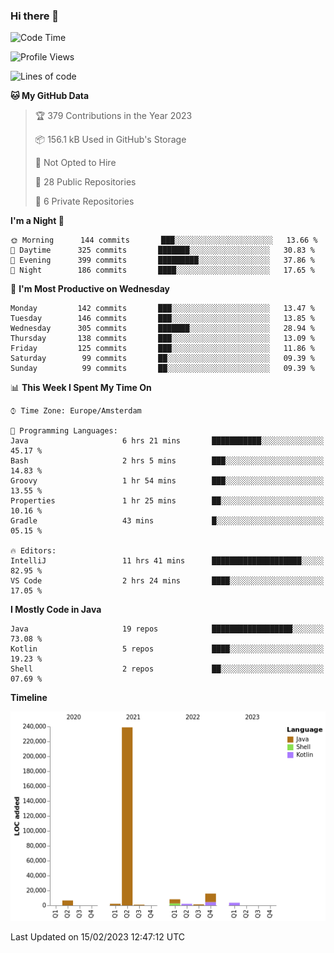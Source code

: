### Hi there 👋


<!--START_SECTION:waka-->
![Code Time](http://img.shields.io/badge/Code%20Time-3%2C011%20hrs%2043%20mins-blue)

![Profile Views](http://img.shields.io/badge/Profile%20Views-1-blue)

![Lines of code](https://img.shields.io/badge/From%20Hello%20World%20I%27ve%20Written-279%20Thousand%20lines%20of%20code-blue)

**🐱 My GitHub Data** 

> 🏆 379 Contributions in the Year 2023
 > 
> 📦 156.1 kB Used in GitHub's Storage 
 > 
> 🚫 Not Opted to Hire
 > 
> 📜 28 Public Repositories 
 > 
> 🔑 6 Private Repositories  
 > 
**I'm a Night 🦉** 

```text
🌞 Morning      144 commits       ███░░░░░░░░░░░░░░░░░░░░░░   13.66 % 
🌆 Daytime      325 commits       ███████░░░░░░░░░░░░░░░░░░   30.83 % 
🌃 Evening      399 commits       █████████░░░░░░░░░░░░░░░░   37.86 % 
🌙 Night        186 commits       ████░░░░░░░░░░░░░░░░░░░░░   17.65 % 

```
📅 **I'm Most Productive on Wednesday** 

```text
Monday         142 commits       ███░░░░░░░░░░░░░░░░░░░░░░   13.47 % 
Tuesday        146 commits       ███░░░░░░░░░░░░░░░░░░░░░░   13.85 % 
Wednesday      305 commits       ███████░░░░░░░░░░░░░░░░░░   28.94 % 
Thursday       138 commits       ███░░░░░░░░░░░░░░░░░░░░░░   13.09 % 
Friday         125 commits       ███░░░░░░░░░░░░░░░░░░░░░░   11.86 % 
Saturday        99 commits       ██░░░░░░░░░░░░░░░░░░░░░░░   09.39 % 
Sunday          99 commits       ██░░░░░░░░░░░░░░░░░░░░░░░   09.39 % 

```


📊 **This Week I Spent My Time On** 

```text
⌚︎ Time Zone: Europe/Amsterdam

💬 Programming Languages: 
Java                     6 hrs 21 mins       ███████████░░░░░░░░░░░░░░   45.17 % 
Bash                     2 hrs 5 mins        ███░░░░░░░░░░░░░░░░░░░░░░   14.83 % 
Groovy                   1 hr 54 mins        ███░░░░░░░░░░░░░░░░░░░░░░   13.55 % 
Properties               1 hr 25 mins        ██░░░░░░░░░░░░░░░░░░░░░░░   10.16 % 
Gradle                   43 mins             █░░░░░░░░░░░░░░░░░░░░░░░░   05.15 % 

🔥 Editors: 
IntelliJ                 11 hrs 41 mins      ████████████████████░░░░░   82.95 % 
VS Code                  2 hrs 24 mins       ████░░░░░░░░░░░░░░░░░░░░░   17.05 % 

```

**I Mostly Code in Java** 

```text
Java                     19 repos            ██████████████████░░░░░░░   73.08 % 
Kotlin                   5 repos             ████░░░░░░░░░░░░░░░░░░░░░   19.23 % 
Shell                    2 repos             ██░░░░░░░░░░░░░░░░░░░░░░░   07.69 % 

```


**Timeline**

![Chart not found](https://raw.githubusercontent.com/powercasgamer/powercasgamer/master/charts/bar_graph.png) 


 Last Updated on 15/02/2023 12:47:12 UTC
<!--END_SECTION:waka-->
